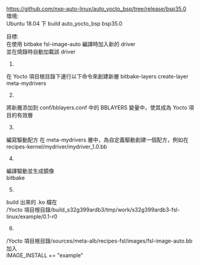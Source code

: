 https://github.com/nxp-auto-linux/auto_yocto_bsp/tree/release/bsp35.0  
環境:  
Ubuntu 18.04 下 build auto_yocto_bsp bsp35.0   
  
目標:  
在使用 bitbake fsl-image-auto 編譯時加入新的 driver  
並在燒錄時自動加載該 driver  

1.
  在 Yocto 項目根目錄下運行以下命令來創建新層
  bitbake-layers create-layer meta-mydrivers

2.
  將新層添加到 conf/bblayers.conf 中的 BBLAYERS 變量中，使其成為 Yocto 項目的有效層

3.
  編寫驅動配方
  在 meta-mydrivers 層中，為自定義驅動創建一個配方，例如在 recipes-kernel/mydriver/mydriver_1.0.bb

4.
  編譯驅動並生成鏡像  
  bitbake <image>

5.
  build 出來的 .ko 檔在  
  /Yocto 項目根目錄/build_s32g399ardb3/tmp/work/s32g399ardb3-fsl-linux/example/0.1-r0

6.
  /Yocto 項目根目錄/sources/meta-alb/recipes-fsl/images/fsl-image-auto.bb  
  加入  
  IMAGE_INSTALL += "example"

